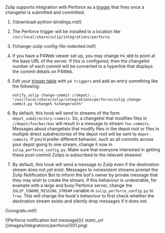Zulip supports integration with Perforce as a [trigger][1]
that fires once a changelist is submitted and committed.

[1]: https://www.perforce.com/manuals/p4sag/Content/P4SAG/chapter.scripting.html

1.  {!download-python-bindings.md!}

1.  The Perforce trigger will be installed to a location like
    `/usr/local/share/zulip/integrations/perforce`.

1.  {!change-zulip-config-file-indented.md!}

1.  If you have a P4Web viewer set up, you may change `P4_WEB`
    to point at the base URL of the server. If this is configured,
    then the changelist number of each commit will be converted to
    a hyperlink that displays the commit details on P4Web.

1.  Edit your [trigger table][2] with `p4 triggers` and add an entry
    something like the following:

        notify_zulip change-commit //depot/... "/usr/local/share/zulip/integrations/perforce/zulip_change-commit.py %change% %changeroot%"

    [2]: https://www.perforce.com/manuals/p4sag/Content/P4SAG/chapter.scripting.html#d0e14583

1.  By default, this hook will send to streams of the form
    `depot_subdirectory-commits`. So, a changelist that modifies
    files in `//depot/foo/bar/baz` will result in a message to
    stream `foo-commits`. Messages about changelists that modify
    files in the depot root or files in multiple direct subdirectories
    of the depot root will be sent to `depot-commits`.
    If you'd prefer different behavior, such as all commits across your
    depot going to one stream, change it now in `zulip_perforce_config.py`.
    Make sure that everyone interested in getting these post-commit Zulips
    is subscribed to the relevant streams!

1.  By default, this hook will send a message to Zulip even if the
    destination stream does not yet exist. Messages to nonexistent
    streams prompt the Zulip Notification Bot to inform the bot's
    owner by private message that they may wish to create the stream.
    If this behaviour is undesirable, for example with a large and busy
    Perforce server, change the `ZULIP_IGNORE_MISSING_STREAM`
    variable in `zulip_perforce_config.py` to `True`.
    This will change the hook's behaviour to first check whether the
    destination stream exists and silently drop messages if it does not.

{!congrats.md!}

![Perforce notification bot message]({{ static_url }}images/integrations/perforce/001.png)

